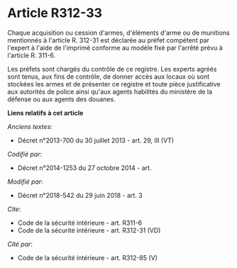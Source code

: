 # Article R312-33

Chaque acquisition ou cession d'armes, d'éléments d'arme ou de munitions mentionnés à l'article R. 312-31 est déclarée au
préfet compétent par l'expert à l'aide de l'imprimé conforme au modèle fixé par l'arrêté prévu à l'article R. 311-6.

Les préfets sont chargés du contrôle de ce registre. Les experts agréés sont tenus, aux fins de contrôle, de donner accès aux
locaux où sont stockées les armes et de présenter ce registre et toute pièce justificative aux autorités de police ainsi
qu'aux agents habilités du ministère de la défense ou aux agents des douanes.

**Liens relatifs à cet article**

_Anciens textes_:

  - Décret n°2013-700 du 30 juillet 2013 - art. 29, III (VT)

_Codifié par_:

  - Décret n°2014-1253 du 27 octobre 2014 - art.

_Modifié par_:

  - Décret n°2018-542 du 29 juin 2018 - art. 3

_Cite_:

  - Code de la sécurité intérieure - art. R311-6
  - Code de la sécurité intérieure - art. R312-31 (VD)

_Cité par_:

  - Code de la sécurité intérieure - art. R312-85 (V)
